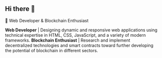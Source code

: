 ## Hi there 👋
🚀 Web Developer & Blockchain Enthusiast

**Web Developer** | Designing dynamic and responsive web applications using technical expertise in HTML, CSS, JavaScript, and a variety of modern frameworks.
**Blockchain Enthusiast** | Research and implement decentralized technologies and smart contracts toward further developing the potential of blockchain in different sectors.







